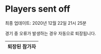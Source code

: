 # Players sent off
최종 업데이트: 2020년 12월 22일 21시 25분


경기 중 오류가 발생하는 경우 자동으로 퇴장됩니다.


| 퇴장된 참가자 |
|:---:|